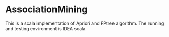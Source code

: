 # AssociationMining
This is a scala implementation of Apriori and FPtree algorithm.
The running and testing environment is IDEA scala.
